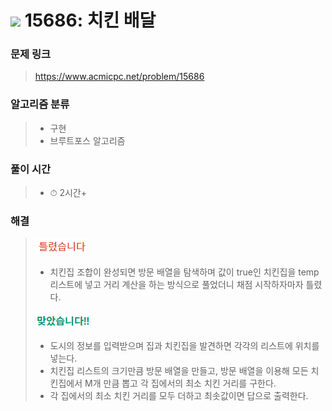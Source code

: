 # <img src="https://static.solved.ac/tier_small/11.svg" width=30> 15686: 치킨 배달 

### 문제 링크
> https://www.acmicpc.net/problem/15686

### 알고리즘 분류
>- 구현
>- 브루트포스 알고리즘

### 풀이 시간
>- ⏱ 2시간+

### 해결
> ![bad](../../../Img/bad.png)  
>- 치킨집 조합이 완성되면 방문 배열을 탐색하며 값이 true인 치킨집을 temp 리스트에 넣고 거리 계산을 하는 방식으로 풀었더니 채점 시작하자마자 틀렸다.
> 
> ![good](../../../Img/good.png)
>- 도시의 정보를 입력받으며 집과 치킨집을 발견하면 각각의 리스트에 위치를 넣는다.
>- 치킨집 리스트의 크기만큼 방문 배열을 만들고, 방문 배열을 이용해 모든 치킨집에서 M개 만큼 뽑고 각 집에서의 최소 치킨 거리를 구한다.
>- 각 집에서의 최소 치킨 거리를 모두 더하고 최솟값이면 답으로 출력한다.
